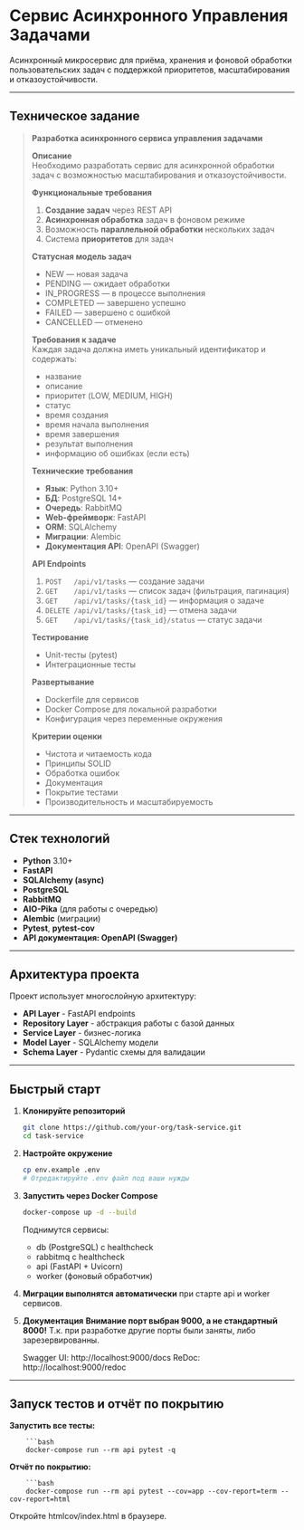 # Сервис Асинхронного Управления Задачами

Асинхронный микросервис для приёма, хранения и фоновой обработки пользовательских задач с поддержкой приоритетов, масштабирования и отказоустойчивости.

---

## Техническое задание

> **Разработка асинхронного сервиса управления задачами**  
>
> **Описание**  
> Необходимо разработать сервис для асинхронной обработки задач с возможностью масштабирования и отказоустойчивости.
>
> **Функциональные требования**  
> 1. **Создание задач** через REST API  
> 2. **Асинхронная обработка** задач в фоновом режиме  
> 3. Возможность **параллельной обработки** нескольких задач  
> 4. Система **приоритетов** для задач  
>
> **Статусная модель задач**  
> - NEW — новая задача  
> - PENDING — ожидает обработки  
> - IN_PROGRESS — в процессе выполнения  
> - COMPLETED — завершено успешно  
> - FAILED — завершено с ошибкой  
> - CANCELLED — отменено  
>
> **Требования к задаче**  
> Каждая задача должна иметь уникальный идентификатор и содержать:  
> - название  
> - описание  
> - приоритет (LOW, MEDIUM, HIGH)  
> - статус  
> - время создания  
> - время начала выполнения  
> - время завершения  
> - результат выполнения  
> - информацию об ошибках (если есть)  
>
> **Технические требования**  
> - **Язык**: Python 3.10+  
> - **БД**: PostgreSQL 14+  
> - **Очередь**: RabbitMQ  
> - **Web-фреймворк**: FastAPI  
> - **ORM**: SQLAlchemy  
> - **Миграции**: Alembic  
> - **Документация API**: OpenAPI (Swagger)  
>
> **API Endpoints**  
> 1. `POST   /api/v1/tasks`             — создание задачи  
> 2. `GET    /api/v1/tasks`             — список задач (фильтрация, пагинация)  
> 3. `GET    /api/v1/tasks/{task_id}`   — информация о задаче  
> 4. `DELETE /api/v1/tasks/{task_id}`   — отмена задачи  
> 5. `GET    /api/v1/tasks/{task_id}/status` — статус задачи  
>
> **Тестирование**  
> - Unit-тесты (pytest)  
> - Интеграционные тесты  
>
> **Развертывание**  
> - Dockerfile для сервисов  
> - Docker Compose для локальной разработки  
> - Конфигурация через переменные окружения  
>
> **Критерии оценки**  
> - Чистота и читаемость кода  
> - Принципы SOLID  
> - Обработка ошибок  
> - Документация  
> - Покрытие тестами  
> - Производительность и масштабируемость  

---

## Стек технологий

- **Python** 3.10+  
- **FastAPI**  
- **SQLAlchemy (async)**  
- **PostgreSQL**  
- **RabbitMQ**  
- **AIO-Pika** (для работы с очередью)  
- **Alembic** (миграции)  
- **Pytest**, **pytest-cov**  
- **API документация: OpenAPI (Swagger)**

---

## Архитектура проекта

Проект использует многослойную архитектуру:

- **API Layer** - FastAPI endpoints
- **Repository Layer** - абстракция работы с базой данных
- **Service Layer** - бизнес-логика
- **Model Layer** - SQLAlchemy модели
- **Schema Layer** - Pydantic схемы для валидации

---

## Быстрый старт

1. **Клонируйте репозиторий**  
   ```bash
   git clone https://github.com/your-org/task-service.git
   cd task-service
   
2. **Настройте окружение**
   ```bash
   cp env.example .env
   # Отредактируйте .env файл под ваши нужды
   ```

3. **Запустить через Docker Compose**
   ```bash
   docker-compose up -d --build  
   ```
   Поднимутся сервисы:
   - db (PostgreSQL) с healthcheck
   - rabbitmq с healthcheck
   - api (FastAPI + Uvicorn)
   - worker (фоновый обработчик)
   
4. **Миграции выполнятся автоматически** при старте api и worker сервисов.

5. **Документация**
   **Внимание порт выбран 9000, а не стандартный 8000!** Т.к. при разработке другие порты были заняты, либо зарезервированны. 
   
   Swagger UI: http://localhost:9000/docs
   ReDoc: http://localhost:9000/redoc

---

## Запуск тестов и отчёт по покрытию

**Запустить все тесты:**
    
        ```bash
        docker-compose run --rm api pytest -q
    
    
**Отчёт по покрытию:**
    
        ```bash
        docker-compose run --rm api pytest --cov=app --cov-report=term --cov-report=html
    
Откройте htmlcov/index.html в браузере.